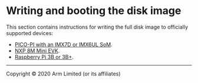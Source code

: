 # Writing and booting the disk image

This section contains instructions for writing the full disk image to officially supported devices:

* [PICO-PI with an IMX7D or IMX6UL SoM](../first-image/pico-pi-baseboard-with-the-pico-imx7d-or-pico-imx6ul-som.html).
* [NXP 8M Mini EVK](../first-image/nxp-8m-mini-evk-devices.html).
* [Raspberry Pi 3B or 3B+](../first-image/raspberry-pi-3-devices.html).

***

Copyright © 2020 Arm Limited (or its affiliates)
